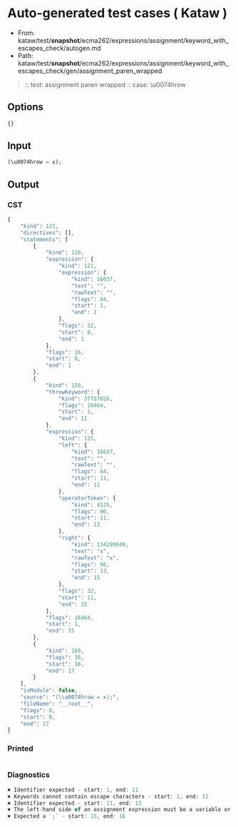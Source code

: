 # Auto-generated test cases ( Kataw )
- From: kataw/test/__snapshot__/ecma262/expressions/assignment/keyword_with_escapes_check/autogen.md
- Path: kataw/test/__snapshot__/ecma262/expressions/assignment/keyword_with_escapes_check/gen/assignment_paren_wrapped
> :: test: assignment paren wrapped
> :: case: \u0074hrow
## Options

`````js
{}
`````
## Input

`````js
(\u0074hrow = x);
`````
## Output

### CST

```javascript
{
    "kind": 122,
    "directives": [],
    "statements": [
        {
            "kind": 120,
            "expression": {
                "kind": 121,
                "expression": {
                    "kind": 16637,
                    "text": "",
                    "rawText": "",
                    "flags": 64,
                    "start": 1,
                    "end": 1
                },
                "flags": 32,
                "start": 0,
                "end": 1
            },
            "flags": 16,
            "start": 0,
            "end": 1
        },
        {
            "kind": 158,
            "throwKeyword": {
                "kind": 37757026,
                "flags": 16464,
                "start": 1,
                "end": 11
            },
            "expression": {
                "kind": 125,
                "left": {
                    "kind": 16637,
                    "text": "",
                    "rawText": "",
                    "flags": 64,
                    "start": 11,
                    "end": 11
                },
                "operatorToken": {
                    "kind": 4125,
                    "flags": 96,
                    "start": 11,
                    "end": 13
                },
                "right": {
                    "kind": 134299649,
                    "text": "x",
                    "rawText": "x",
                    "flags": 96,
                    "start": 13,
                    "end": 15
                },
                "flags": 32,
                "start": 11,
                "end": 15
            },
            "flags": 16464,
            "start": 1,
            "end": 15
        },
        {
            "kind": 168,
            "flags": 16,
            "start": 16,
            "end": 17
        }
    ],
    "isModule": false,
    "source": "(\\u0074hrow = x);",
    "fileName": "__root__",
    "flags": 0,
    "start": 0,
    "end": 17
}
```

### Printed

```javascript

```

### Diagnostics

```javascript
✖ Identifier expected - start: 1, end: 11
✖ Keywords cannot contain escape characters - start: 1, end: 11
✖ Identifier expected - start: 11, end: 13
✖ The left-hand side of an assignment expression must be a variable or a property access - start: 11, end: 13
✖ Expected a `;` - start: 15, end: 16

```

